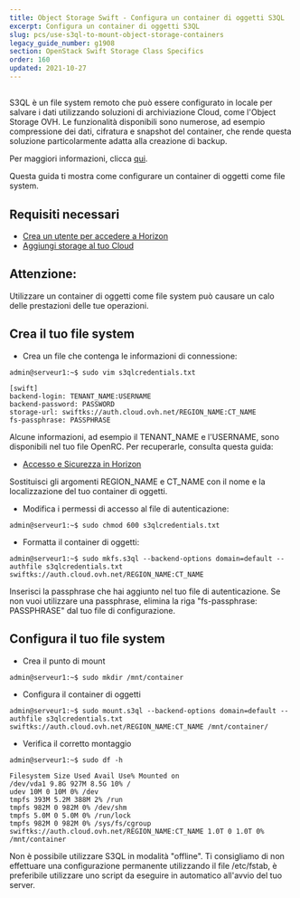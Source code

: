 ```yaml
---
title: Object Storage Swift - Configura un container di oggetti S3QL
excerpt: Configura un container di oggetti S3QL
slug: pcs/use-s3ql-to-mount-object-storage-containers
legacy_guide_number: g1908
section: OpenStack Swift Storage Class Specifics
order: 160
updated: 2021-10-27
---
```



##
S3QL è un file system remoto che può essere configurato in locale per salvare i dati utilizzando soluzioni di archiviazione Cloud, come l'Object Storage OVH.
Le funzionalità disponibili sono numerose, ad esempio compressione dei dati, cifratura e snapshot del container, che rende questa soluzione particolarmente adatta alla creazione di backup.

Per maggiori informazioni, clicca [qui](http://www.rath.org/s3ql-docs/).

Questa guida ti mostra come configurare un container di oggetti come file system.


## Requisiti necessari

- [Crea un utente per accedere a Horizon]({legacy}1773)
- [Aggiungi storage al tuo Cloud](https://docs.ovh.com/it/public-cloud/aggiungi_storage_al_tuo_cloud/)



## Attenzione:
Utilizzare un container di oggetti come file system può causare un calo delle prestazioni delle tue operazioni.


## Crea il tuo file system


- Crea un file che contenga le informazioni di connessione:

```
admin@serveur1:~$ sudo vim s3qlcredentials.txt

[swift]
backend-login: TENANT_NAME:USERNAME
backend-password: PASSWORD
storage-url: swiftks://auth.cloud.ovh.net/REGION_NAME:CT_NAME
fs-passphrase: PASSPHRASE
```



Alcune informazioni, ad esempio il TENANT_NAME e l'USERNAME, sono disponibili nel tuo file OpenRC.
Per recuperarle, consulta questa guida:

- [Accesso e Sicurezza in Horizon]({legacy}1774)


Sostituisci gli argomenti REGION_NAME e CT_NAME con il nome e la localizzazione del tuo container di oggetti.


- Modifica i permessi di accesso al file di autenticazione:

```
admin@serveur1:~$ sudo chmod 600 s3qlcredentials.txt
```


- Formatta il container di oggetti:

```
admin@serveur1:~$ sudo mkfs.s3ql --backend-options domain=default --authfile s3qlcredentials.txt swiftks://auth.cloud.ovh.net/REGION_NAME:CT_NAME
```



Inserisci la passphrase che hai aggiunto nel tuo file di autenticazione.
Se non vuoi utilizzare una passphrase, elimina la riga "fs-passphrase: PASSPHRASE" dal tuo file di configurazione.


## Configura il tuo file system

- Crea il punto di mount

```
admin@serveur1:~$ sudo mkdir /mnt/container
```


- Configura il container di oggetti

```
admin@serveur1:~$ sudo mount.s3ql --backend-options domain=default --authfile s3qlcredentials.txt swiftks://auth.cloud.ovh.net/REGION_NAME:CT_NAME /mnt/container/
```


- Verifica il corretto montaggio

```
admin@serveur1:~$ sudo df -h

Filesystem Size Used Avail Use% Mounted on
/dev/vda1 9.8G 927M 8.5G 10% /
udev 10M 0 10M 0% /dev
tmpfs 393M 5.2M 388M 2% /run
tmpfs 982M 0 982M 0% /dev/shm
tmpfs 5.0M 0 5.0M 0% /run/lock
tmpfs 982M 0 982M 0% /sys/fs/cgroup
swiftks://auth.cloud.ovh.net/REGION_NAME:CT_NAME 1.0T 0 1.0T 0% /mnt/container
```



Non è possibile utilizzare S3QL in modalità "offline".
Ti consigliamo di non effettuare una configurazione permanente utilizzando il file /etc/fstab, è preferibile utilizzare uno script da eseguire in automatico all'avvio del tuo server.
